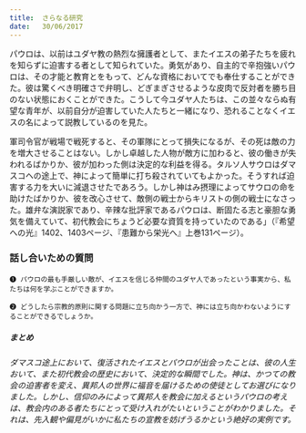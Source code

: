 ```yaml
---
title:  さらなる研究
date:   30/06/2017
---
```


パウロは、以前はユダヤ教の熱烈な擁護者として、またイエスの弟子たちを疲れを知らずに迫害する者として知られていた。勇気があり、自主的で辛抱強いパウロは、その才能と教育とをもって、どんな資格においてでも奉仕することができた。彼は驚くべき明確さで弁明し、どぎまぎさせるような皮肉で反対者を勝ち目のない状態におくことができた。こうして今ユダヤ人たちは、この並々ならぬ有望な青年が、以前自分が迫害していた人たちと一緒になり、恐れることなくイエスの名によって説教しているのを見た。

軍司令官が戦場で戦死すると、その軍隊にとって損失になるが、その死は敵の力を増大させることはない。しかし卓越した人物が敵方に加わると、彼の働きが失われるばかりか、彼が加わった側は決定的な利益を得る。タルソ人サウロはダマスコヘの途上で、神によって簡単に打ち殺されていてもよかった。そうすれば迫害する力を大いに減退させたであろう。しかし神はみ摂理によってサウロの命を助けたばかりか、彼を改心させて、敵側の戦士からキリストの側の戦士になさった。雄弁な演説家であり、辛辣な批評家であるパウロは、断固たる志と豪胆な勇気を備えていて、初代教会にちょうど必要な資質を持っていたのである」（『希望への光』1402、1403ページ、『患難から栄光へ』上巻131ページ）。

### 話し合いための質問

`❶ パウロの最も手厳しい敵が、イエスを信じる仲間のユダヤ人であったという事実から、私たちは何を学ぶことができますか。`

`❷ どうしたら宗教的原則に関する問題に立ち向かう一方で、神には立ち向かわないようにすることができるでしょうか。`

##### まとめ

###### ダマスコ途上において、復活されたイエスとパウロが出会ったことは、彼の人生おいて、また初代教会の歴史において、決定的な瞬間でした。神は、かつての教会の迫害者を変え、異邦人の世界に福音を届けるための使徒としてお選びになりました。しかし、信仰のみによって異邦人を教会に加えるというパウロの考えは、教会内のある者たちにとって受け入れがたいということがわかりました。それは、先入観や偏見がいかに私たちの宣教を妨げうるかという絶好の実例です。
